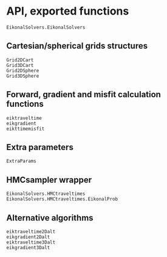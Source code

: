 



# API, exported functions


```@docs
EikonalSolvers.EikonalSolvers
```

## Cartesian/spherical grids structures
```@docs
Grid2DCart
Grid3DCart
Grid2DSphere
Grid3DSphere
```


## Forward, gradient and misfit calculation functions
```@docs
eiktraveltime
eikgradient
eikttimemisfit
```


## Extra parameters
```@docs
ExtraParams
```

## HMCsampler wrapper
```@docs
EikonalSolvers.HMCtraveltimes
EikonalSolvers.HMCtraveltimes.EikonalProb
```


## Alternative algorithms
```@docs
eiktraveltime2Dalt
eikgradient2Dalt
eiktraveltime3Dalt
eikgradient3Dalt
```
